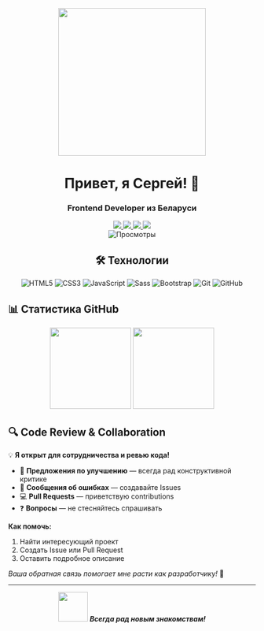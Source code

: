 
<div align="center">
<div align="center">
  <img src="https://media1.giphy.com/media/v1.Y2lkPTc5MGI3NjExazNlc2JraWloMmIxM241OGtsc2tkZDNxaTI0MXlhd29qMTd6ZThyZiZlcD12MV9pbnRlbm5hbF9naWZfYnlfaWQmY3Q9Zw/78XCFBGOlS6keY1Bil/giphy.gif" width="300"/>
  
  <h1>Привет, я Сергей! 👋</h1>
  <h3>Frontend Developer из Беларуси</h3>
  
  <div id="badges">
    <a href="https://www.linkedin.com/in/siarhey-pantsialeyenka-4537461a7">
      <img src="https://img.shields.io/badge/LinkedIn-0A66C2?style=for-the-badge&logo=linkedin&logoColor=white"/>
    </a>
    <a href="https://t.me/depstor_1">
      <img src="https://img.shields.io/badge/Telegram-26A5E4?style=for-the-badge&logo=telegram&logoColor=white"/>
    </a>
    <a href="https://depst0r.github.io/portfolio">
      <img src="https://img.shields.io/badge/Portfolio-FF6B6B?style=for-the-badge&logo=react&logoColor=white"/>
    </a>
    <a href="mailto:your-email@example.com">
      <img src="https://img.shields.io/badge/Email-D14836?style=for-the-badge&logo=gmail&logoColor=white"/>
    </a>
  </div>
  
  <img src="https://komarev.com/ghpvc/?username=depst0r&style=flat-square&color=blue" alt="Просмотры"/>
</div>

## 🛠️ Технологии

![HTML5](https://img.shields.io/badge/HTML5-E34F26?style=for-the-badge&logo=html5&logoColor=white)
![CSS3](https://img.shields.io/badge/CSS3-1572B6?style=for-the-badge&logo=css3&logoColor=white)
![JavaScript](https://img.shields.io/badge/JavaScript-F7DF1E?style=for-the-badge&logo=javascript&logoColor=black)
![Sass](https://img.shields.io/badge/Sass-CC6699?style=for-the-badge&logo=sass&logoColor=white)
![Bootstrap](https://img.shields.io/badge/Bootstrap-7952B3?style=for-the-badge&logo=bootstrap&logoColor=white)
![Git](https://img.shields.io/badge/Git-F05032?style=for-the-badge&logo=git&logoColor=white)
![GitHub](https://img.shields.io/badge/GitHub-181717?style=for-the-badge&logo=github&logoColor=white)

</div>

## 📊 Статистика GitHub

<div align="center">
  <img src="https://github-readme-stats.vercel.app/api?username=depst0r&show_icons=true&theme=radical" height="165"/>
  <img src="https://github-readme-stats.vercel.app/api/top-langs/?username=depst0r&layout=compact&theme=radical" height="165"/>
</div>

## 🔍 Code Review & Collaboration

💡 **Я открыт для сотрудничества и ревью кода!**

- 🤝 **Предложения по улучшению** — всегда рад конструктивной критике
- 🐛 **Сообщения об ошибках** — создавайте Issues
- 💻 **Pull Requests** — приветствую contributions
- ❓ **Вопросы** — не стесняйтесь спрашивать

**Как помочь:**
1. Найти интересующий проект
2. Создать Issue или Pull Request
3. Оставить подробное описание

*Ваша обратная связь помогает мне расти как разработчику!* 🚀

---

<div align="center">
  <img src="https://media.giphy.com/media/LnQjpWaON8nhr21vNW/giphy.gif" width="60"> 
  <em><b>Всегда рад новым знакомствам!</b></em>
</div>

